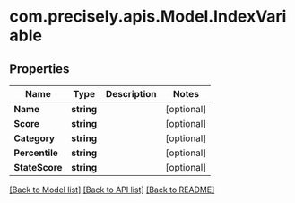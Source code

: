# com.precisely.apis.Model.IndexVariable
## Properties

Name | Type | Description | Notes
------------ | ------------- | ------------- | -------------
**Name** | **string** |  | [optional] 
**Score** | **string** |  | [optional] 
**Category** | **string** |  | [optional] 
**Percentile** | **string** |  | [optional] 
**StateScore** | **string** |  | [optional] 

[[Back to Model list]](../README.md#documentation-for-models) [[Back to API list]](../README.md#documentation-for-api-endpoints) [[Back to README]](../README.md)

